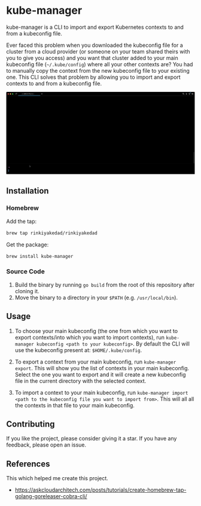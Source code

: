 # kube-manager

kube-manager is a CLI to import and export Kubernetes contexts to and from a kubeconfig file. 

Ever faced this problem when you downloaded the kubeconfig file for a cluster from a cloud provider (or someone on your team shared theirs with you to give you access) and you want that cluster added to your main kubeconfig file (`~/.kube/config`) where all your other contexts are? You had to manually copy the context from the new kubeconfig file to your existing one. This CLI solves that problem by allowing you to import and export contexts to and from a kubeconfig file.

![kube-manager demo](https://github.com/RinkiyaKeDad/kube-manager/blob/main/demo.gif)

## Installation

### Homebrew
Add the tap:
```sh
brew tap rinkiyakedad/rinkiyakedad
```
Get the package:
```sh
brew install kube-manager
```

### Source Code
1. Build the binary by running `go build` from the root of this repository after cloning it.
2. Move the binary to a directory in your `$PATH` (e.g. `/usr/local/bin`).

## Usage

1. To choose your main kubeconfig (the one from which you want to export contexts/into which you want to import contexts), run `kube-manager kubeconfig <path to your kubeconfig>`. By default the CLI will use the kubeconfig present at: `$HOME/.kube/config`. 

1. To export a context from your main kubeconfig, run `kube-manager export`. This will show you the list of contexts in your main kubeconfig. Select the one you want to export and it will create a new kubeconfig file in the current directory with the selected context.

1. To import a context to your main kubeconfig, run `kube-manager import <path to the kubeconfig file you want to import from>`. This will all all the contexts in that file to your main kubeconfig.

## Contributing

If you like the project, please consider giving it a star. If you have any feedback, please open an issue.

## References

This which helped me create this project.

- https://askcloudarchitech.com/posts/tutorials/create-homebrew-tap-golang-goreleaser-cobra-cli/